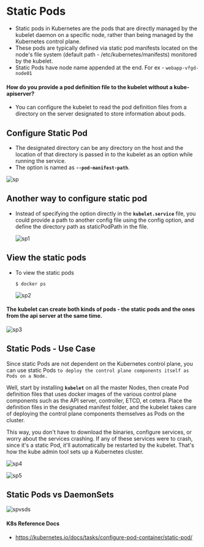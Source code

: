 # Static Pods

- Static pods in Kubernetes are the pods that are directly managed by the kubelet daemon on a specific node, rather than being managed by the Kubernetes control plane.
- These pods are typically defined via static pod manifests located on the node's file system (default path - /etc/kubernetes/manifests) monitored by the kubelet.
- Static Pods have node name appended at the end.
  For ex - `webapp-vfgd-node01`

#### How do you provide a pod definition file to the kubelet without a kube-apiserver?

- You can configure the kubelet to read the pod definition files from a directory on the server designated to store information about pods.

## Configure Static Pod

- The designated directory can be any directory on the host and the location of that directory is passed in to the kubelet as an option while running the service.
- The option is named as **`--pod-manifest-path`**.

![sp](../../images/sp.PNG)

## Another way to configure static pod

- Instead of specifying the option directly in the **`kubelet.service`** file, you could provide a path to another config file using the config option, and define the directory path as staticPodPath in the file.
  
  ![sp1](../../images/sp1.PNG)

## View the static pods

- To view the static pods
  
  ```
  $ docker ps
  ```
  
  ![sp2](../../images/sp2.PNG)

#### The kubelet can create both kinds of pods - the static pods and the ones from the api server at the same time.

![sp3](../../images/sp3.PNG)

## Static Pods - Use Case

Since static Pods are not dependent on the Kubernetes control plane, you can use static Pods `to deploy the control plane components itself as Pods on a Node.`

Well, start by installing **`kubelet`** on all the master Nodes, then create Pod definition files that uses docker images of the various control plane components such as the API server, controller, ETCD, et cetera.
Place the definition files in the designated manifest folder, and the kubelet takes care of deploying the control plane components themselves as Pods on the cluster.

This way, you don't have to download the binaries, configure services, or worry about the services crashing. If any of these services were to crash, since it's a static Pod, it'll automatically be restarted by the kubelet. That's how the kube admin tool sets up a Kubernetes cluster.

![sp4](../../images/sp4.PNG)

![sp5](../../images/sp5.PNG)

## Static Pods vs DaemonSets

![spvsds](../../images/spvsds.PNG)

#### K8s Reference Docs

- https://kubernetes.io/docs/tasks/configure-pod-container/static-pod/


